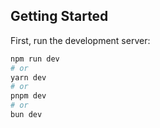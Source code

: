 ## Getting Started

First, run the development server:

```bash
npm run dev
# or
yarn dev
# or
pnpm dev
# or
bun dev
```



